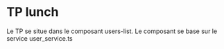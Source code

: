 # TP lunch

Le TP se situe dans le composant users-list.
Le composant se base sur le service user_service.ts
